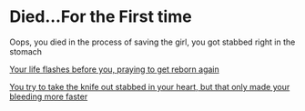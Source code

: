 # Died...For the First time
 Oops, you died in the process of saving the girl, you got stabbed right in the stomach

[Your life flashes before you, praying to get reborn again](choices/reincarnated.md)

[You try to take the knife out stabbed in your heart, but that only made your bleeding more faster](choices/risk.md)
